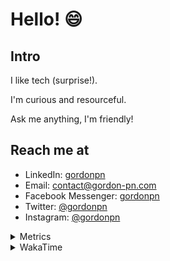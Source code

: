 # Hello! 😄

## Intro

I like tech (surprise!).

I'm curious and resourceful.

Ask me anything, I'm friendly!

## Reach me at

- LinkedIn: [gordonpn](https://www.linkedin.com/in/gordonpn/)
- Email: [contact@gordon-pn.com](mailto:contact@gordon-pn.com)
- Facebook Messenger: [gordonpn](https://www.messenger.com/t/Gordonpn)
- Twitter: [@gordonpn](https://twitter.com/Gordonpn)
- Instagram: [@gordonpn](https://www.instagram.com/gordonpn/)

<details>
  <summary>Metrics</summary>

  <img align="center" src="https://github.com/gordonpn/gordonpn/blob/master/github-metrics.svg" alt="GitHub Metrics">

</details>

<details>
  <summary>WakaTime</summary>

  <!--START_SECTION:waka-->
📊 **This Week I Spent My Time On** 

```text
💬 Programming Languages: 
Java                     8 hrs 40 mins       ████████████████░░░░░░░░░   62.69 % 
Brazil Dependency Config 3 hrs 2 mins        █████░░░░░░░░░░░░░░░░░░░░   21.98 % 
XML                      1 hr                ██░░░░░░░░░░░░░░░░░░░░░░░   07.29 % 
TypeScript               20 mins             █░░░░░░░░░░░░░░░░░░░░░░░░   02.46 % 
Bash                     19 mins             █░░░░░░░░░░░░░░░░░░░░░░░░   02.30 % 

🔥 Editors: 
IntelliJ IDEA            13 hrs 30 mins      ████████████████████████░   97.62 % 
VS Code                  18 mins             █░░░░░░░░░░░░░░░░░░░░░░░░   02.29 % 
Cursor                   0 secs              ░░░░░░░░░░░░░░░░░░░░░░░░░   00.09 % 
```


 Last Updated on 28/10/2024 10:25:22 UTC
<!--END_SECTION:waka-->
</details>
